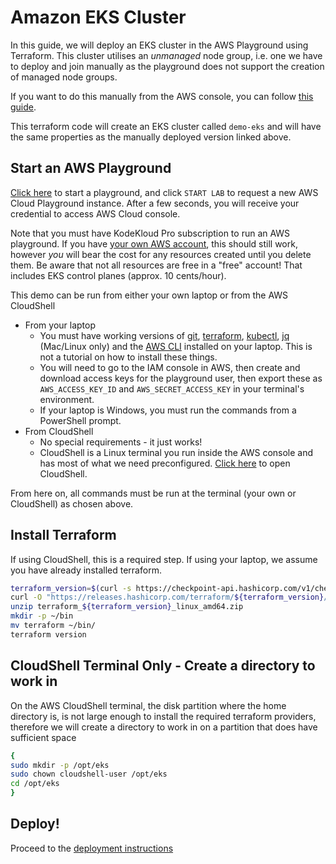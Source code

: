 # Amazon EKS Cluster

In this guide, we will deploy an EKS cluster in the AWS Playground using Terraform. This cluster utilises an *unmanaged* node group, i.e. one we have to deploy and join manually as the playground does not support the creation of managed node groups.

If you want to do this manually from the AWS console, you can follow [this guide](https://github.com/kodekloudhub/certified-kubernetes-administrator-course/blob/master/managed-clusters/eks/console/README.md).

This terraform code will create an EKS cluster called `demo-eks` and will have the same properties as the manually deployed version linked above.

## Start an AWS Playground

[Click here](https://kodekloud.com/playgrounds/playground-aws) to start a playground, and click `START LAB` to request a new AWS Cloud Playground instance. After a few seconds, you will receive your credential to access AWS Cloud console.

Note that you must have KodeKloud Pro subscription to run an AWS playground. If you have [your own AWS account](https://aws.amazon.com/free/), this should still work, however *you* will bear the cost for any resources created until you delete them. Be aware that not all resources are free in a "free" account!
That includes EKS control planes (approx. 10 cents/hour).

This demo can be run from either your own laptop or from the AWS CloudShell
* From your laptop
    * You must have working versions of [git](https://github.com/git-guides/install-git), [terraform](https://developer.hashicorp.com/terraform/install), [kubectl](https://kubernetes.io/docs/tasks/tools/#kubectl), [jq](https://jqlang.github.io/jq/) (Mac/Linux only) and the [AWS CLI](https://docs.aws.amazon.com/cli/latest/userguide/getting-started-install.html#getting-started-install-instructions) installed on your laptop. This is not a tutorial on how to install these things.
    * You will need to go to the IAM console in AWS, then create and download access keys for the playground user, then export these as `AWS_ACCESS_KEY_ID` and `AWS_SECRET_ACCESS_KEY` in your terminal's environment.
    * If your laptop is Windows, you must run the commands from a PowerShell prompt.
* From CloudShell
    * No special requirements - it just works!
    * CloudShell is a Linux terminal you run inside the AWS console and has most of what we need preconfigured. [Click here](https://us-east-1.console.aws.amazon.com/cloudshell/home?region=us-east-1) to open CloudShell.

From here on, all commands must be run at the terminal (your own or CloudShell) as chosen above.

## Install Terraform

If using CloudShell, this is a required step. If using your laptop, we assume you have already installed terraform.

```bash
terraform_version=$(curl -s https://checkpoint-api.hashicorp.com/v1/check/terraform | jq -r -M '.current_version')
curl -O "https://releases.hashicorp.com/terraform/${terraform_version}/terraform_${terraform_version}_linux_amd64.zip"
unzip terraform_${terraform_version}_linux_amd64.zip
mkdir -p ~/bin
mv terraform ~/bin/
terraform version
```

## CloudShell Terminal Only - Create a directory to work in

On the AWS CloudShell terminal, the disk partition where the home directory is, is not large enough to install the required terraform providers, therefore we will create a directory to work in on a partition that does have sufficient space

```bash
{
sudo mkdir -p /opt/eks
sudo chown cloudshell-user /opt/eks
cd /opt/eks
}
```

## Deploy!

Proceed to the [deployment instructions](./deploy.md)
